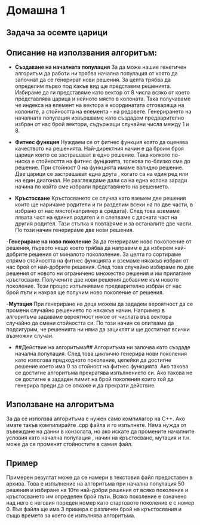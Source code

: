 # Домашна 1
## Задача за осемте царици

## Описание на използвания алгоритъм:

- **Създаване на началната популация**
За да може нашие генетичен алгоритъм да работи ни трябва начална популация от която да започнат да се генерират нови решения. За целта трябва да определим първо под какъв 
вид ще представим решенията. Избираме да ги представяме като вектор от 8 числа всяко от което представлява царица и нейното място в колоната. Така получаваме че индекса на 
елемент на вектора е координатата отговаряща на колоните, а стойността на елемента - на редовете. Генерирането на началната популация извършваме като създадем предварително
избран от нас брой вектори, съдържащи случайни числа между 1 и 8.

- **Фитнес функция**
Нуждаем се от фитнес функция която да оценява качеството на решенията. Най-директния начин е да броим броя царици които се застрашават в едно решение. Така колкото по-ниска е 
стойността на фитнес фунцкията, толкова по-близко сме до решение. При стойност 0 на функцията имаме валидно решение. Две царици се застрашават една друга , когато са на един ред
или на един диагонал. Не разглеждаме дали са на една колона заради начина по който сме избрали представянето на решението.

- **Кръстосване**
Кръстосването се случва като вземем две решения които ще наричаме родители и ги разделим всеки на по две части, в избрано от нас място(например в средата). След това вземаме лявата
част на единия родител и я слепваме с дясната част на другия родител. Тази стъпка я повтаряме и за останалите две части. По този начин генерираме две нови решения.

-**Генериране на ново поколение**
За да генерираме ново поколоение от решения, първото нещо което трябва да направим е да изберем най-добрите решения от миналото покололение. За целта го сортираме спрямо стойността
на фитнес функцията и вземаме някакъв избран от нас брой от най-добрите решения. След това случайно избираме по две решения от новото ни ограничено множество решения и им прилагаме
кръстосване. Получените две нови решения добавяме към новото поколение. Този процес изпълняваме предварително избран от нас брой пъти и накрая ще получим ново поколение от решения.

-**Мутация**
При генериране на деца можем да зададем вероятност да се промени случайно решението по някакъв начин. Например в алгоритъма задаваме вероятност някое от числата във вектора случайно
да смени стойността си. По този начин се опитваме да подсигурим, че решенията ни няма да зациклят и ще достигнат всички възможни случаи.

- ##Действие на алгоритъма##
Алгоритъма ни започва като създаде начална популация. След това циклично генерира нови поколения като използва предходното поколение, целейки да достигне решение което има 0 за стойност
на фитнес функцията. Ако такова се достигне алгоритъма прекратява изпълнението си. Ако такова не се достигне е зададен лимит на брой поколения които той да генерира преди да се откаже 
и да прекрати действие.

## Използване на алгоритъма
За да се използва алгоритъма е нужен само компилагор на C++. Ако имате такъв компилирайте .cpp файла и го изпълнете. Няма нужда от въвеждане на данни в конзолата, но ако искате да промените
началните условия като начална популация , начин на кръстосване, мутация и т.н. може да се променят стойностите в самия файл.

## Пример
Примерен резултат може да се намери в текстовия файл предоставен в архива. Това е изпълнение на алгоритъма при начална популация 50 решения и избиране на 10те най-добри решения от всяко 
поколение и кръстосването им определен брой пъти. Всяко поколение е означено над него с неговия пореден номер като стартовото поколение е с номер 0. Във файла ще има 3 примера с различен 
брой на кръстосвания и също времето за което се изпълнява алгоритъма.



